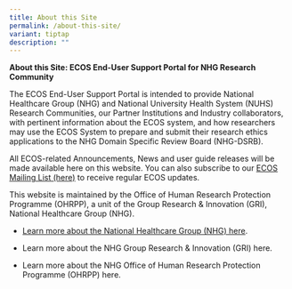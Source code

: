 ```yaml
---
title: About this Site
permalink: /about-this-site/
variant: tiptap
description: ""
---
```

<p><strong>About this Site: ECOS End-User Support Portal for NHG Research Community</strong>
</p>
<p>The ECOS End-User Support Portal is intended to provide National Healthcare
Group (NHG) and National University Health System (NUHS) Research Communities,
our Partner Institutions and Industry collaborators, with pertinent information
about the ECOS system, and how researchers may use the ECOS System to prepare
and submit their research ethics applications to the NHG Domain Specific
Review Board (NHG-DSRB).</p>
<p></p>
<p>All ECOS-related Announcements, News and user guide releases will be made
available here on this&nbsp;website. You can also subscribe to our <a href="https://staging.d2cs9ly6lkgkcv.amplifyapp.com/mailinglist/" rel="noopener noreferrer nofollow" target="_blank"><u>ECOS Mailing List (here)</u></a> to
receive regular ECOS updates.</p>
<p></p>
<p>This website is maintained by the Office of Human Research Protection
Programme (OHRPP), a unit of the Group Research &amp; Innovation (GRI),
National Healthcare Group (NHG).</p>
<ul data-tight="true" class="tight">
<li>
<p><a href="https://corp.nhg.com.sg/Pages/default.aspx" rel="noopener noreferrer nofollow" target="_blank">Learn more about the National Healthcare Group (NHG) here</a>.</p>
</li>
<li>
<p>Learn more about the NHG Group Research &amp; Innovation (GRI) here.</p>
</li>
<li>
<p>Learn more about the NHG Office of Human Research Protection Programme
(OHRPP) here.</p>
</li>
</ul>
<p></p>